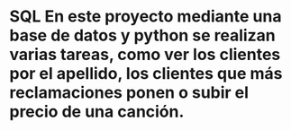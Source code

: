 # SQL En este proyecto mediante una base de datos y python se realizan varias tareas, como ver los clientes por el apellido, los clientes que más reclamaciones ponen o subir el precio de una canción.
